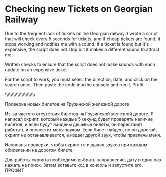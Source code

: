# Checking new Tickets on Georgian Railway

Due to the frequent lack of tickets on the Georgian railway. I wrote a script that will check every 5 seconds for tickets, and if cheap tickets are found, it stops working and notifies me with a sound.
If a ticket is found but it's expensive, the script does not stop but it makes a different sound to attract me.

Written checks to ensure that the script does not make sounds with each update on an expensive ticket

For the script to work, you must select the direction, date, and click on the search once. Then paste the code into the console and run it. Profit

\\\\\\\\\\\\\\\\\\\\\\\\\\\\\\\\\\\\\\\\\\\\

Проверка новых билетов на Грузинской железной дороге

Из-за частого отсутствия билетов на Грузинской железной дороге. Я написал скрипт, который каждые 5 секунд будет проверять наличие билетов, и если будут найдены дешевые билеты, он перестанет работать и оповестит меня звуком.
Если билет найден, но он дорогой, скрипт не останавливается, а издает другой звук, чтобы привлечь меня.

Написаны проверки, чтобы скрипт не издавал звуков при каждом обновлении на дорогом билете

Для работы скрипта необходимо выбрать направление, дату и один раз нажать на поиск. Затем вставьте код в консоль и запустите его. ПРОФИТ
